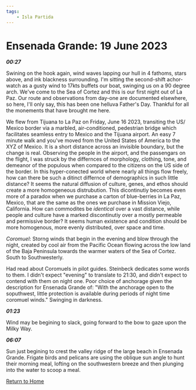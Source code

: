 ```yaml
---
tags:
    - Isla Partida
---
```



# Ensenada Grande: 19 June 2023

**_00:27_**

Swining on the hook again, wind waves lapping our hull in 4 fathoms, stars above, and ink blackness surrounding. I'm sitting the second-shift achor-watch as a gusty wind to 17kts buffets our boat, swinging us on a 90 degree arch. We've come to the Sea of Cortez and this is our first night out of La Paz. Our route and observations from day-one are documented elsewhere, so here, I'll only say, this has been one helluva Father's Day. Thankful for all the monements that have brought me here.

We flew from Tijuana to La Paz on Friday, June 16 2023, transiting the US/ Mexico border via a marbled, air-conditioned, pedestrian bridge which facilitates seamless entry to Mexico and the Tijuana airport. An easy 7 minute walk and you've moved from the United States of America to the XYZ of Mexico. It is a short distance across an invisible boundary, but the change is real. Observing the people in the airport, and the passengars on the flight, I was struck by the differnces of morphology, clothing, tone, and demeanor of the populous when compared to the citizens on the US side of the border. In this hyper-conected world where nearly all things flow freely, how can there be such a ditinct differnce of demographics in such little distance? It seems the natural diffusion of culture, genes, and ethos should create a more homogeneous distrubution. This dicontinutiy becomes even more of a paradox when we purchase a carton of blue-berries in La Paz, Mexico, that are the same as the ones we purchase in Mission Viejo, California. How can commodites be _identical_ over a vast distance, while people and culture have a marked discontinutiy over a mostly permeable and permissive border? It seems human existence and condition should be more homogenous, more evenly distributed, over space and time.

_Coromuel_: Storng winds that begin in the evening and blow through the night, created by cool air from the Pacific Ocean flowing across the low land of the Baja Peninsula towards the warmer waters of the Sea of Cortez. South to Southwesterly.

Had read about Coromuels in pilot guides. Steinbeck dedicates some words to them. I didn't expect "evening" to translate to 21:30, and didn't expect to contend with them on night one. Poor choice of anchorage given the description for Ensenada Grande of: "With the anchorage open to the soputhwest, little protection is available during periods of night time coromuel winds." Swinging in darkness.

**_01:23_**

Wind may be begining to slack, going forward to the bow to gaze upon the Milky Way.

**_06:07_**

Sun just begining to crest the valley ridge of the large beach in Ensenada Grande. Frigate birds and pelicans are using the oblique sun angle to hunt their morning meal, lofting on the southwestern breeze and then plunging into the water to scoop a meal.    

<!--- Below is navigation to home --->
 [Return to Home](../index.md)